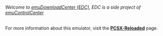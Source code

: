 ###### Welcome to [emuDownloadCenter (EDC)](https://github.com/PhoenixInteractiveNL/emuDownloadCenter/wiki/), EDC is a side project of [emuControlCenter](https://github.com/PhoenixInteractiveNL/emuControlCenter/wiki/)

For more information about this emulator, visit the [**PCSX-Reloaded**](https://github.com/PhoenixInteractiveNL/emuDownloadCenter/wiki/Emulator-pcsxr#menu) page.

